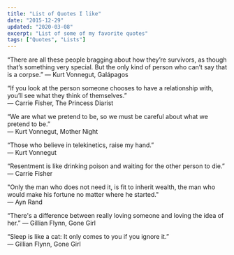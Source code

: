 ```yaml
---
title: "List of Quotes I like"
date: "2015-12-29"
updated: "2020-03-08"
excerpt: "List of some of my favorite quotes"
tags: ["Quotes", "Lists"]
---
```


“There are all these people bragging about how they’re survivors, as though that’s something very special. But the only kind of person who can’t say that is a corpse.”
― Kurt Vonnegut, Galápagos

“If you look at the person someone chooses to have a relationship with, you’ll see what they think of themselves.”  
― Carrie Fisher, The Princess Diarist

“We are what we pretend to be, so we must be careful about what we pretend to be.”  
― Kurt Vonnegut, Mother Night

“Those who believe in telekinetics, raise my hand.”  
― Kurt Vonnegut

“Resentment is like drinking poison and waiting for the other person to die.”  
― Carrie Fisher

"Only the man who does not need it, is fit to inherit wealth, the man who would make his fortune no matter where he started."  
― Ayn Rand

“There's a difference between really loving someone and loving the idea of her.”
― Gillian Flynn, Gone Girl

“Sleep is like a cat: It only comes to you if you ignore it.”  
― Gillian Flynn, Gone Girl

